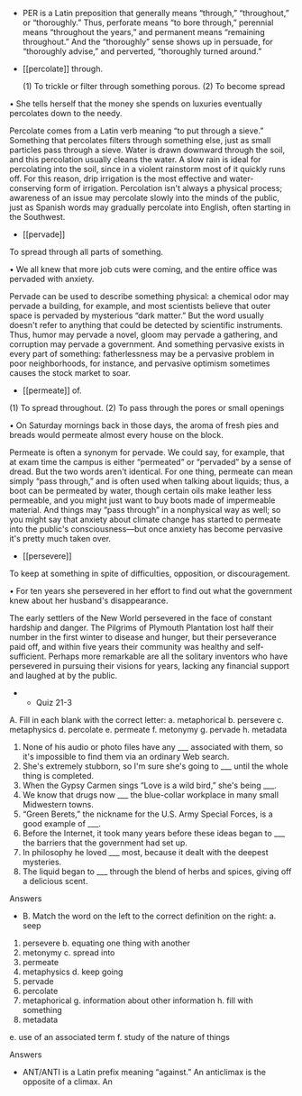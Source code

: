 - PER  is  a  Latin  preposition  that  generally  means  “through,”  “throughout,”  or  “thoroughly.”  Thus,
perforate  means  “to  bore  through,”  perennial  means  “throughout  the  years,”  and  permanent  means
“remaining throughout.” And the “thoroughly” sense shows up in persuade, for “thoroughly advise,”
and perverted, “thoroughly turned around.”

- [[percolate]] 
through. 

  (1)  To  trickle  or  filter  through  something  porous.  (2)  To  become  spread

• She tells herself that the money she spends on luxuries eventually percolates down to the needy. 

Percolate comes from a Latin verb meaning “to put through a sieve.” Something that percolates filters
through  something  else,  just  as  small  particles  pass  through  a  sieve.  Water  is  drawn  downward
through the soil, and this percolation usually cleans the water. A slow rain is ideal for percolating
into the soil, since in a violent rainstorm most of it quickly runs off. For this reason, drip irrigation is
the  most  effective  and  water-conserving  form  of  irrigation.  Percolation  isn't  always  a  physical
process;  awareness  of  an  issue  may  percolate  slowly  into  the  minds  of  the  public,  just  as  Spanish
words may gradually percolate into English, often starting in the Southwest.

- [[pervade]] 

 To spread through all parts of something. 

• We all knew that more job cuts were coming, and the entire office was pervaded with anxiety. 

Pervade can be used to describe something physical: a chemical odor may pervade a building, for
example, and most scientists believe that outer space is pervaded by mysterious “dark matter.” But
the  word  usually  doesn't  refer  to  anything  that  could  be  detected  by  scientific  instruments.  Thus,
humor  may  pervade  a  novel,  gloom  may  pervade  a  gathering,  and  corruption  may  pervade  a
government.  And  something  pervasive  exists  in  every  part  of  something:  fatherlessness  may  be  a
pervasive  problem  in  poor  neighborhoods,  for  instance,  and  pervasive  optimism  sometimes  causes
the stock market to soar.

- [[permeate]] 
of. 

 (1) To spread throughout. (2) To pass through the pores or small openings

•  On  Saturday  mornings  back  in  those  days,  the  aroma  of  fresh  pies  and  breads  would  permeate
almost every house on the block. 

Permeate is often a synonym for pervade. We could say, for example, that at exam time the campus is
either “permeated” or “pervaded” by a sense of dread. But the two words aren't identical. For one
thing, permeate can mean simply “pass through,” and is often used when talking about liquids; thus, a
boot can be permeated by water, though certain oils make leather less permeable, and you might just
want to buy boots made of impermeable  material.  And  things  may  “pass  through”  in  a  nonphysical
way  as  well;  so  you  might  say  that  anxiety  about  climate  change  has  started  to  permeate  into  the
public's consciousness—but once anxiety has become pervasive it's pretty much taken over.

- [[persevere]] 

 To keep at something in spite of difficulties, opposition, or discouragement.

• For ten years she persevered in her effort to find out what the government knew about her husband's
disappearance. 

The  early  settlers  of  the  New  World  persevered  in  the  face  of  constant  hardship  and  danger.  The
Pilgrims of Plymouth Plantation lost half their number in the first winter to disease and hunger, but
their perseverance  paid  off,  and  within  five  years  their  community  was  healthy  and  self-sufficient.
Perhaps more remarkable are all the solitary inventors who have persevered in pursuing their visions
for years, lacking any financial support and laughed at by the public.

- - Quiz 21-3

A. Fill in each blank with the correct letter:
a. metaphorical
b. persevere
c. metaphysics
d. percolate
e. permeate
f. metonymy
g. pervade
h. metadata
1. None of his audio or photo files have any ___ associated with them, so it's impossible to find them
via an ordinary Web search.
2. She's extremely stubborn, so I'm sure she's going to ___ until the whole thing is completed.
3. When the Gypsy Carmen sings “Love is a wild bird,” she's being ___.
4. We know that drugs now ___ the blue-collar workplace in many small Midwestern towns.
5. “Green Berets,” the nickname for the U.S. Army Special Forces, is a good example of ___.
6.  Before  the  Internet,  it  took  many  years  before  these  ideas  began  to  ___  the  barriers  that  the
government had set up.
7. In philosophy he loved ___ most, because it dealt with the deepest mysteries.
8. The liquid began to ___ through the blend of herbs and spices, giving off a delicious scent.

Answers

- B. Match the word on the left to the correct definition on the right:
a. seep
1. persevere
b. equating one thing with another
2. metonymy
c. spread into
3. permeate
4. metaphysics d. keep going
5. pervade
6. percolate
7. metaphorical g. information about other information
h. fill with something
8. metadata

e. use of an associated term
f. study of the nature of things

Answers

- ANT/ANTI  is  a  Latin  prefix  meaning  “against.”  An  anticlimax  is  the  opposite  of  a  climax.  An
